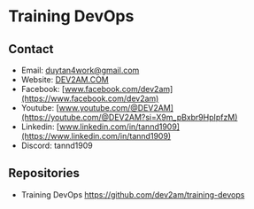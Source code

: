 # Training DevOps

## Contact
- Email: [duytan4work@gmail.com](mailto:duytan4work@gmail.com)
- Website: [DEV2AM.COM](https://dev2am.com)
- Facebook: [www.facebook.com/dev2am](https://www.facebook.com/dev2am)
- Youtube: [www.youtube.com/@DEV2AM](https://youtube.com/@DEV2AM?si=X9m_pBxbr9HpIpfzM)
- Linkedin: [www.linkedin.com/in/tannd1909](https://www.linkedin.com/in/tannd1909)
- Discord: tannd1909

## Repositories
- Training DevOps https://github.com/dev2am/training-devops
